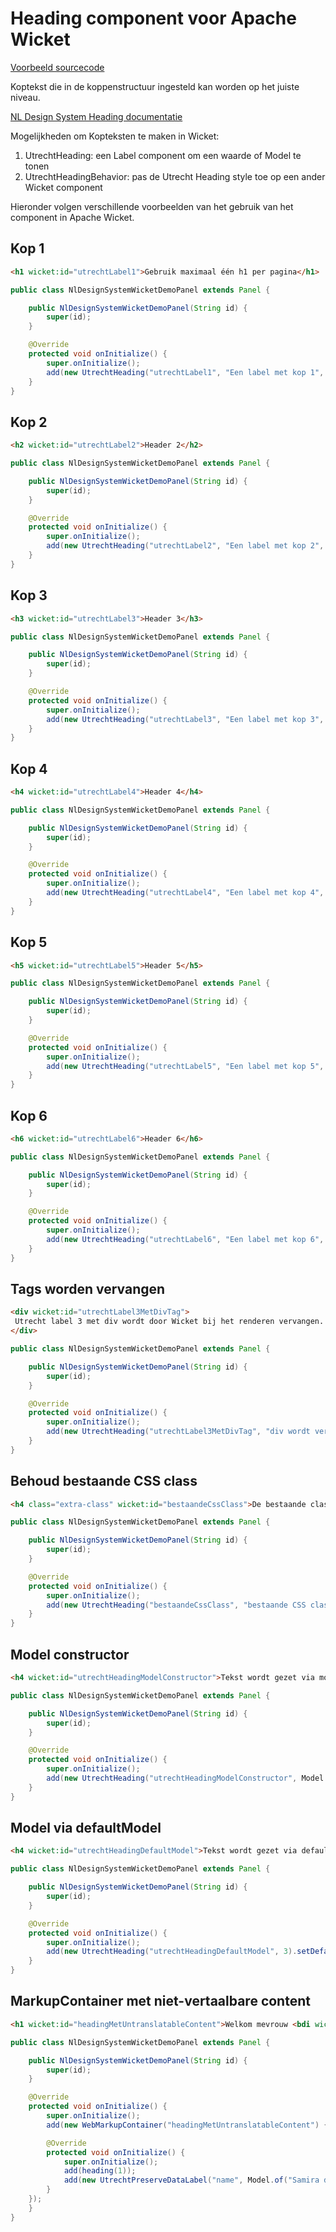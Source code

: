 # Heading component voor Apache Wicket

[Voorbeeld sourcecode](https://github.com/nl-design-system/rotterdam/blob/main/wicket/docs-wicket//src/main/java/nl/rotterdam/wicket/docs/heading/)

Koptekst die in de koppenstructuur ingesteld kan worden op het juiste niveau.

[NL Design System Heading documentatie](https://nldesignsystem.nl/heading/)

Mogelijkheden om Kopteksten te maken in Wicket:

1. UtrechtHeading: een Label component om een waarde of Model te tonen
2. UtrechtHeadingBehavior: pas de Utrecht Heading style toe op een ander Wicket component

Hieronder volgen verschillende voorbeelden van het gebruik van het component in Apache Wicket.

## Kop 1

```html
<h1 wicket:id="utrechtLabel1">Gebruik maximaal één h1 per pagina</h1>
```

```java
public class NlDesignSystemWicketDemoPanel extends Panel {

    public NlDesignSystemWicketDemoPanel(String id) {
        super(id);
    }

    @Override
    protected void onInitialize() {
        super.onInitialize();
        add(new UtrechtHeading("utrechtLabel1", "Een label met kop 1", 1));
    }
}
```

## Kop 2

```html
<h2 wicket:id="utrechtLabel2">Header 2</h2>
```

```java
public class NlDesignSystemWicketDemoPanel extends Panel {

    public NlDesignSystemWicketDemoPanel(String id) {
        super(id);
    }

    @Override
    protected void onInitialize() {
        super.onInitialize();
        add(new UtrechtHeading("utrechtLabel2", "Een label met kop 2", 2));
    }
}
```

## Kop 3

```html
<h3 wicket:id="utrechtLabel3">Header 3</h3>
```

```java
public class NlDesignSystemWicketDemoPanel extends Panel {

    public NlDesignSystemWicketDemoPanel(String id) {
        super(id);
    }

    @Override
    protected void onInitialize() {
        super.onInitialize();
        add(new UtrechtHeading("utrechtLabel3", "Een label met kop 3", 3));
    }
}
```

## Kop 4

```html
<h4 wicket:id="utrechtLabel4">Header 4</h4>
```

```java
public class NlDesignSystemWicketDemoPanel extends Panel {

    public NlDesignSystemWicketDemoPanel(String id) {
        super(id);
    }

    @Override
    protected void onInitialize() {
        super.onInitialize();
        add(new UtrechtHeading("utrechtLabel4", "Een label met kop 4", 4));
    }
}
```

## Kop 5

```html
<h5 wicket:id="utrechtLabel5">Header 5</h5>
```

```java
public class NlDesignSystemWicketDemoPanel extends Panel {

    public NlDesignSystemWicketDemoPanel(String id) {
        super(id);
    }

    @Override
    protected void onInitialize() {
        super.onInitialize();
        add(new UtrechtHeading("utrechtLabel5", "Een label met kop 5", 5));
    }
}
```

## Kop 6

```html
<h6 wicket:id="utrechtLabel6">Header 6</h6>
```

```java
public class NlDesignSystemWicketDemoPanel extends Panel {

    public NlDesignSystemWicketDemoPanel(String id) {
        super(id);
    }

    @Override
    protected void onInitialize() {
        super.onInitialize();
        add(new UtrechtHeading("utrechtLabel6", "Een label met kop 6", 6));
    }
}
```

## Tags worden vervangen

```html
<div wicket:id="utrechtLabel3MetDivTag">
 Utrecht label 3 met div wordt door Wicket bij het renderen vervangen.
</div>
```

```java
public class NlDesignSystemWicketDemoPanel extends Panel {

    public NlDesignSystemWicketDemoPanel(String id) {
        super(id);
    }

    @Override
    protected void onInitialize() {
        super.onInitialize();
        add(new UtrechtHeading("utrechtLabel3MetDivTag", "div wordt vervangen met h3", 3));
    }
}
```

## Behoud bestaande CSS class

```html
<h4 class="extra-class" wicket:id="bestaandeCssClass">De bestaande class blijft behouden</h4>
```

```java
public class NlDesignSystemWicketDemoPanel extends Panel {

    public NlDesignSystemWicketDemoPanel(String id) {
        super(id);
    }

    @Override
    protected void onInitialize() {
        super.onInitialize();
        add(new UtrechtHeading("bestaandeCssClass", "bestaande CSS class behouden", 4));
    }
}
```

## Model constructor

```html
<h4 wicket:id="utrechtHeadingModelConstructor">Tekst wordt gezet via model constructor</h4>
```

```java
public class NlDesignSystemWicketDemoPanel extends Panel {

    public NlDesignSystemWicketDemoPanel(String id) {
        super(id);
    }

    @Override
    protected void onInitialize() {
        super.onInitialize();
        add(new UtrechtHeading("utrechtHeadingModelConstructor", Model.of("Text via model constructor"), 3));
    }
}
```

## Model via defaultModel

```html
<h4 wicket:id="utrechtHeadingDefaultModel">Tekst wordt gezet via defaultModel</h4>
```

```java
public class NlDesignSystemWicketDemoPanel extends Panel {

    public NlDesignSystemWicketDemoPanel(String id) {
        super(id);
    }

    @Override
    protected void onInitialize() {
        super.onInitialize();
        add(new UtrechtHeading("utrechtHeadingDefaultModel", 3).setDefaultModel(Model.of("Text via defaultModel")));
    }
}
```

## MarkupContainer met niet-vertaalbare content

```html
<h1 wicket:id="headingMetUntranslatableContent">Welkom mevrouw <bdi wicket:id="name">Van Bergenhenegouwen</bdi></h1>
```

```java
public class NlDesignSystemWicketDemoPanel extends Panel {

    public NlDesignSystemWicketDemoPanel(String id) {
        super(id);
    }

    @Override
    protected void onInitialize() {
        super.onInitialize();
        add(new WebMarkupContainer("headingMetUntranslatableContent") {

        @Override
        protected void onInitialize() {
            super.onInitialize();
            add(heading(1));
            add(new UtrechtPreserveDataLabel("name", Model.of("Samira de Jongh")));
        }
    });
    }
}
```
